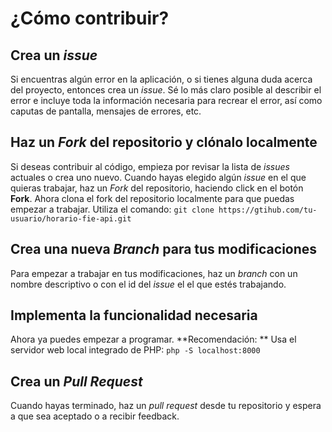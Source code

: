 # ¿Cómo contribuir?

## Crea un *issue*
Si encuentras algún error en la aplicación, o si tienes alguna duda acerca del proyecto, entonces crea un *issue*.
Sé lo más claro posible al describir el error e incluye toda la información necesaria para recrear el error, así como caputas de pantalla, mensajes de errores, etc.

## Haz un *Fork* del repositorio y clónalo localmente
Si deseas contribuir al código, empieza por revisar la lista de *issues* actuales o crea uno nuevo.
Cuando hayas elegido algún *issue* en el que quieras trabajar, haz un *Fork* del repositorio, haciendo click en el botón **Fork**.
Ahora clona el fork del repositorio localmente para que puedas empezar a trabajar.
Utiliza el comando: `git clone https://gtihub.com/tu-usuario/horario-fie-api.git`

## Crea una nueva *Branch* para tus modificaciones
Para empezar a trabajar en tus modificaciones, haz un *branch* con un nombre descriptivo o con el id del *issue* el el que estés trabajando.

## Implementa la funcionalidad necesaria
Ahora ya puedes empezar a programar.
**Recomendación: ** Usa el servidor web local integrado de PHP: `php -S localhost:8000`

## Crea un *Pull Request*
Cuando hayas terminado, haz un *pull request* desde tu repositorio y espera a que sea aceptado o a recibir feedback.
